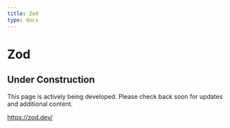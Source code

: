 ```yaml
---
title: Zod
type: docs
---
```


# Zod

## Under Construction

This page is actively being developed. Please check back soon for updates and additional content.

https://zod.dev/
